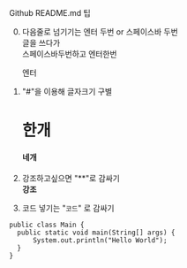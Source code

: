 Github README.md 팁

0. 다음줄로 넘기기는 엔터 두번 or 스페이스바 두번  
   글을 쓰다가  
   스페이스바두번하고 엔터한번
   
   엔터 

1. "#"을 이용해 글자크기 구별

   # 한개
   #### 네개
      
      
2. 강조하고싶으면 "**"로 감싸기  
   **강조**


3. 코드 넣기는 "``` 코드 ```" 로 감싸기
  ```
  public class Main {
    public static void main(String[] args) {
        System.out.println("Hello World");
    }
  }
  ```
